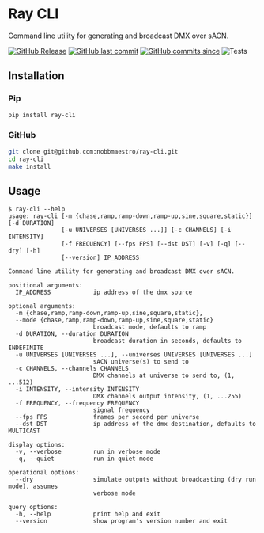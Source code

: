 # Ray CLI

Command line utility for generating and broadcast DMX over sACN.

[![GitHub Release](https://img.shields.io/github/v/release/nobbmaestro/ray-cli)](github-release)
[![GitHub last commit](https://img.shields.io/github/last-commit/nobbmaestro/ray-cli/development)](github-last-commit)
[![GitHub commits since](https://img.shields.io/github/commits-since/nobbmaestro/ray-cli/v0.2.0/development)](githut-commits-since)
![Tests](https://github.com/nobbmaestro/ray-cli/actions/workflows/tests.yml/badge.svg)

## Installation

### Pip

```sh
pip install ray-cli
```

### GitHub

```sh
git clone git@github.com:nobbmaestro/ray-cli.git
cd ray-cli
make install
```

## Usage

```console
$ ray-cli --help
usage: ray-cli [-m {chase,ramp,ramp-down,ramp-up,sine,square,static}] [-d DURATION]
               [-u UNIVERSES [UNIVERSES ...]] [-c CHANNELS] [-i INTENSITY]
               [-f FREQUENCY] [--fps FPS] [--dst DST] [-v] [-q] [--dry] [-h]
               [--version] IP_ADDRESS

Command line utility for generating and broadcast DMX over sACN.

positional arguments:
  IP_ADDRESS            ip address of the dmx source

optional arguments:
  -m {chase,ramp,ramp-down,ramp-up,sine,square,static},
  --mode {chase,ramp,ramp-down,ramp-up,sine,square,static}
                        broadcast mode, defaults to ramp
  -d DURATION, --duration DURATION
                        broadcast duration in seconds, defaults to INDEFINITE
  -u UNIVERSES [UNIVERSES ...], --universes UNIVERSES [UNIVERSES ...]
                        sACN universe(s) to send to
  -c CHANNELS, --channels CHANNELS
                        DMX channels at universe to send to, (1, ...512)
  -i INTENSITY, --intensity INTENSITY
                        DMX channels output intensity, (1, ...255)
  -f FREQUENCY, --frequency FREQUENCY
                        signal frequency
  --fps FPS             frames per second per universe
  --dst DST             ip address of the dmx destination, defaults to MULTICAST

display options:
  -v, --verbose         run in verbose mode
  -q, --quiet           run in quiet mode

operational options:
  --dry                 simulate outputs without broadcasting (dry run mode), assumes
                        verbose mode

query options:
  -h, --help            print help and exit
  --version             show program's version number and exit

```
